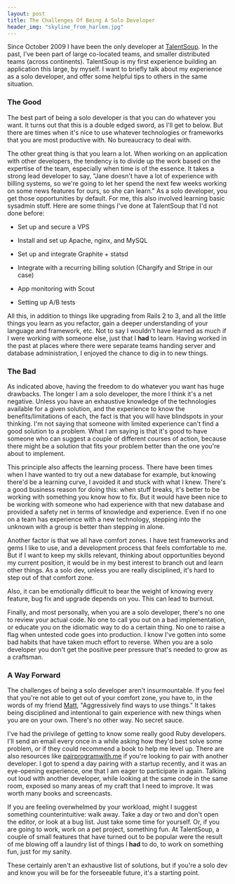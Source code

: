 ```yaml
---
layout: post
title: The Challenges Of Being A Solo Developer
header_img: "skyline_from_harlem.jpg"
---
```

<p>Since October 2009 I have been the only developer at <a href="https://talentsoup.com">TalentSoup</a>.  In the past, I've been part of large co-located teams, and smaller distributed teams (across continents). TalentSoup is my first experience building an application this large, by myself. I want to briefly talk about my experience as a solo developer, and offer some helpful tips to others in the same situation.</p>

<h3>The Good</h3>
<p>The best part of being a solo developer is that you can do whatever you want. It turns out that this is a double edged sword, as I'll get to below. But there are times when it's nice to use whatever technologies or frameworks that you are most productive with. No bureaucracy to deal with.</p>

<p>The other great thing is that you learn a lot.  When working on an application with other developers, the tendency is to divide up the work based on the expertise of the team, especially when time is of the essence. It takes a strong lead developer to say, "Jane doesn't have a lot of experience with billing systems, so we're going to let her spend the next few weeks working on some news features for ours, so she can learn." As a solo developer, you get those opportunities by default.  For me, this also involved learning basic sysadmin stuff.  Here are some things I've done at TalentSoup that I'd not done before:</p>
<ul>
  <li><p>Set up and secure a VPS</p></li>
  <li><p>Install and set up Apache, nginx, and MySQL</p></li>
  <li><p>Set up and integrate Graphite + statsd</p></li>
  <li><p>Integrate with a recurring billing solution (Chargify and Stripe in our case)</p></li>
  <li><p>App monitoring with Scout</p></li>
  <li><p>Setting up A/B tests</p></li>
</ul>

<p>All this, in addition to things like upgrading from Rails 2 to 3, and all the little things you learn as you refactor, gain a deeper understanding of your language and framework, etc.  Not to say I wouldn't have learned as much if I were working with someone else, just that I <b>had</b> to learn. Having worked in the past at places where there were separate teams handing server and database administration, I enjoyed the chance to dig in to new things.</p>

<h3>The Bad</h3>
<p>As indicated above, having the freedom to do whatever you want has huge drawbacks. The longer I am a solo developer, the more I think it's a net negative.  Unless you have an exhaustive knowledge of the technologies available for a given solution, and the experience to know the benefits/limitations of each, the fact is that you will have blindspots in your thinking. I'm not saying that someone with limited experience can't find a good solution to a problem. What I am saying is that it's good to have someone who can suggest a couple of different courses of action, because there might be a solution that fits your problem better than the one you're about to implement.</p>

<p>This principle also affects the learning process.  There have been times when I have wanted to try out a new database for example, but knowing there'd be a learning curve, I avoided it and stuck with what I knew. There's a good business reason for doing this: when stuff breaks, it's better to be working with something you know how to fix. But it would have been nice to be working with someone who had experience with that new database and provided a safety net in terms of knowledge and experience. Even if no one on a team has experience with a new technology, stepping into the unknown with a group is better than stepping in alone.</p>

<p>Another factor is that we all have comfort zones.  I have test frameworks and gems I like to use, and a development process that feels comfortable to me.  But if I want to keep my skills relevant, thinking about opportunities beyond my current position, it would be in my best interest to branch out and learn other things. As a solo dev, unless you are really disciplined, it's hard to step out of that comfort zone.</p>

<p>Also, it can be emotionally difficult to bear the weight of knowing every feature, bug fix and upgrade depends on you. This can lead to burnout.</p>

<p>Finally, and most personally, when you are a solo developer, there's no one to review your actual code. No one to call you out on a bad implementation, or educate you on the idiomatic way to do a certain thing. No one to raise a flag when untested code goes into production.  I know I've gotten into some bad habits that have taken much effort to reverse. When you are a solo developer you don't get the positive peer pressure that's needed to grow as a craftsman.</p>

<h3>A Way Forward</h3>
<p>The challenges of being a solo developer aren't insurmountable. If you feel that you're not able to get out of your comfort zone, you have to, in the words of my friend <a href="http://twitter.com/snakes">Matt</a>, "Aggressively find ways to use things."  It takes being disciplined and intentional to gain experience with new things when you are on your own. There's no other way. No secret sauce.</p>

<p>I've had the privilege of getting to know some really good Ruby developers.  I'll send an email every once in a while asking how they'd best solve some problem, or if they could recommend a book to help me level up. There are also resources like <a href="http://www.pairprogramwith.me/">pairprogramwith.me</a> if you're looking to pair with another developer.  I got to spend a day pairing with a startup recently, and it was an eye-opening experience, one that I am eager to participate in again. Talking out loud with another developer, while looking at the same code in the same room, exposed so many areas of my craft that I need to improve. It was worth many books and screencasts.</p>

<p>If you are feeling overwhelmed by your workload, might I suggest something counterintuitive: walk away. Take a day or two and don't open the editor, or look at a bug list. Just take some time for yourself. Or, if you are going to work, work on a pet project, something fun. At TalentSoup, a couple of small features that have turned out to be popular were the result of me blowing off a laundry list of things I <b>had</b> to do, to work on something fun, just for my sanity.</p>

<p>These certainly aren't an exhaustive list of solutions, but if you're a solo dev and know you will be for the forseeable future, it's a starting point.</p>
